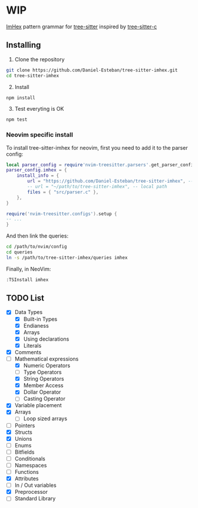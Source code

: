 WIP
=====
[ImHex](https://github.com/WerWolv/ImHex) pattern grammar for [tree-sitter](https://github.com/tree-sitter/tree-sitter)
inspired by [tree-sitter-c](https://github.com/tree-sitter/tree-sitter-c)

## Installing
1. Clone the repository
```sh
git clone https://github.com/Daniel-Esteban/tree-sitter-imhex.git
cd tree-sitter-imhex
```
2. Install
```sh
npm install
```
3. Test everyting is OK
```sh
npm test
```

### Neovim specific install
To install tree-sitter-imhex for neovim, first you need to add it to the parser
config:
```lua
local parser_config = require'nvim-treesitter.parsers'.get_parser_configs()
parser_config.imhex = {
    install_info = {
        url = "https://github.com/Daniel-Esteban/tree-sitter-imhex", -- git repo
        -- url = "~/path/to/tree-sitter-imhex", -- local path
        files = { "src/parser.c" },
    },
}

require('nvim-treesitter.configs').setup {
-- ...
}
```

And then link the queries:
```sh
cd /path/to/nvim/config
cd queries
ln -s /path/to/tree-sitter-imhex/queries imhex
```

Finally, in NeoVim:
```sh
:TSInstall imhex
```

## TODO List
- [X] Data Types
    - [X] Built-in Types
    - [X] Endianess
    - [X] Arrays
    - [X] Using declarations
    - [X] Literals
- [X] Comments
- [ ] Mathematical expressions
    - [X] Numeric Operators
    - [ ] Type Operators
    - [X] String Operators
    - [X] Member Access
    - [X] Dollar Operator
    - [ ] Casting Operator
- [X] Variable placement
- [X] Arrays
    - [ ] Loop sized arrays
- [ ] Pointers
- [X] Structs
- [X] Unions
- [ ] Enums
- [ ] Bitfields
- [ ] Conditionals
- [ ] Namespaces
- [ ] Functions
- [X] Attributes
- [ ] In / Out variables
- [X] Preprocessor
- [ ] Standard Library
